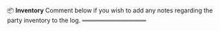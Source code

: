 :package: **Inventory** Comment below if you wish to add any notes regarding the party inventory to the log.
═══════════════